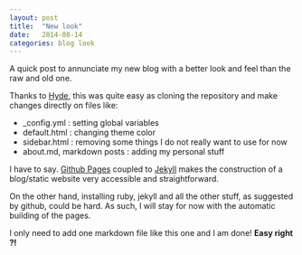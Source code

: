 ```yaml
---
layout: post
title:  "New look"
date:   2014-08-14
categories: blog look
---
```


A quick post to annunciate my new blog with a better look and feel than the raw and old one. 

Thanks to [Hyde](https://github.com/poole/hyde), this was quite easy as cloning the repository and make changes directly on files like:

* _config.yml : setting global variables
* default.html : changing theme color
* sidebar.html : removing some things I do not really want to use for now
* about.md, markdown posts : adding my personal stuff

I have to say. [Github Pages](https://pages.github.com/) coupled to [Jekyll](http://jekyllrb.com/) makes the construction of a blog/static website very accessible and straightforward. 

On the other hand, installing ruby, jekyll and all the other stuff, as suggested by github, could be hard. As such, I will stay for now with the automatic building of the pages. 

I only need to add one markdown file like this one and I am done! **Easy right ?!**